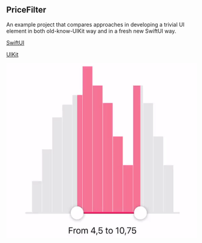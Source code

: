 ## PriceFilter

An example project that compares approaches in developing a trivial UI element in both old-know-UIKit way and in a fresh new SwiftUI way.

[SwiftUI](https://github.com/rnkyr/price-filter-example/tree/swift-ui)

[UIKit](https://github.com/rnkyr/price-filter-example/tree/uikit)

![Alt text](/images/example.gif?raw=true "An example of UI element")
